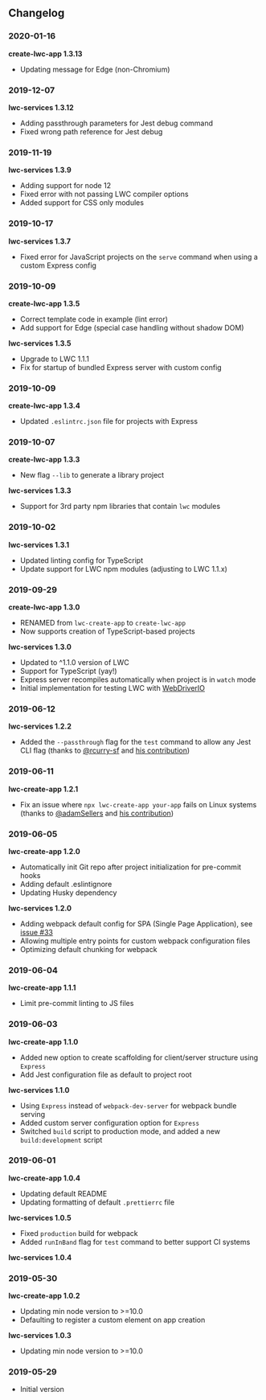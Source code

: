 ## Changelog

### 2020-01-16

**create-lwc-app 1.3.13**

-   Updating message for Edge (non-Chromium)

### 2019-12-07

**lwc-services 1.3.12**

-   Adding passthrough parameters for Jest debug command
-   Fixed wrong path reference for Jest debug

### 2019-11-19

**lwc-services 1.3.9**

-   Adding support for node 12
-   Fixed error with not passing LWC compiler options
-   Added support for CSS only modules

### 2019-10-17

**lwc-services 1.3.7**

-   Fixed error for JavaScript projects on the `serve` command when using a custom Express config

### 2019-10-09

**create-lwc-app 1.3.5**

-   Correct template code in example (lint error)
-   Add support for Edge (special case handling without shadow DOM)

**lwc-services 1.3.5**

-   Upgrade to LWC 1.1.1
-   Fix for startup of bundled Express server with custom config

### 2019-10-09

**create-lwc-app 1.3.4**

-   Updated `.eslintrc.json` file for projects with Express

### 2019-10-07

**create-lwc-app 1.3.3**

-   New flag `--lib` to generate a library project

**lwc-services 1.3.3**

-   Support for 3rd party npm libraries that contain `lwc` modules

### 2019-10-02

**lwc-services 1.3.1**

-   Updated linting config for TypeScript
-   Update support for LWC npm modules (adjusting to LWC 1.1.x)

### 2019-09-29

**create-lwc-app 1.3.0**

-   RENAMED from `lwc-create-app` to `create-lwc-app`
-   Now supports creation of TypeScript-based projects

**lwc-services 1.3.0**

-   Updated to ^1.1.0 version of LWC
-   Support for TypeScript (yay!)
-   Express server recompiles automatically when project is in `watch` mode
-   Initial implementation for testing LWC with [WebDriverIO](https://www.npmjs.com/package/wdio-lwc-service)

### 2019-06-12

**lwc-services 1.2.2**

-   Added the `--passthrough` flag for the `test` command to allow any Jest CLI flag (thanks to [@rcurry-sf](https://github.com/rcurry-sf) and [his contribution](https://github.com/muenzpraeger/lwc-create-app/pull/54))

### 2019-06-11

**lwc-create-app 1.2.1**

-   Fix an issue where `npx lwc-create-app your-app` fails on Linux systems (thanks to [@adamSellers](https://github.com/adamSellers) and [his contribution](https://github.com/muenzpraeger/lwc-create-app/pull/49))

### 2019-06-05

**lwc-create-app 1.2.0**

-   Automatically init Git repo after project initialization for pre-commit hooks
-   Adding default .eslintignore
-   Updating Husky dependency

**lwc-services 1.2.0**

-   Adding webpack default config for SPA (Single Page Application), see [issue #33](https://github.com/muenzpraeger/lwc-create-app/issues/33)
-   Allowing multiple entry points for custom webpack configuration files
-   Optimizing default chunking for webpack

### 2019-06-04

**lwc-create-app 1.1.1**

-   Limit pre-commit linting to JS files

### 2019-06-03

**lwc-create-app 1.1.0**

-   Added new option to create scaffolding for client/server structure using `Express`
-   Add Jest configuration file as default to project root

**lwc-services 1.1.0**

-   Using `Express` instead of `webpack-dev-server` for webpack bundle serving
-   Added custom server configuration option for `Express`
-   Switched `build` script to production mode, and added a new `build:development` script

### 2019-06-01

**lwc-create-app 1.0.4**

-   Updating default README
-   Updating formatting of default `.prettierrc` file

**lwc-services 1.0.5**

-   Fixed `production` build for webpack
-   Added `runInBand` flag for `test` command to better support CI systems

**lwc-services 1.0.4**

### 2019-05-30

**lwc-create-app 1.0.2**

-   Updating min node version to >=10.0
-   Defaulting to register a custom element on app creation

**lwc-services 1.0.3**

-   Updating min node version to >=10.0

### 2019-05-29

-   Initial version
